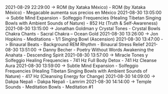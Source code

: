 2021-08-29 22:29:00 -> ROM (by Xataka México) - ROM (by Xataka México) - Megacable aumenta sus precios en México
2021-08-30 13:05:00 -> Subtle Mind Expansion - Solfeggio Frequencies (Healing Tibetan Singing Bowls with Ambient Sounds of Nature) - 852 Hz (Truth & Self-Awareness)
2021-08-30 13:15:00 -> Jonathan Goldman y Crystal Tones - Crystal Bowls Chakra Chants - Sacral Chakra – Ocean Gold
2021-08-30 13:26:00 -> Jon Hopkins - Meditations - 1/1 Singing Bowl (Ascension)
2021-08-30 13:47:00 -> Binaural Beats - Background REM Rhythm - Binaural Stress Relief
2021-08-30 13:51:00 -> Danny Becher - Poetry Without Words Awakening the Anahata - Descending Spirit
2021-08-30 13:57:00 -> Miracle Tones y Solfeggio Healing Frequencies - 741 Hz Full Body Detox - 741 Hz Cleanse Aura
2021-08-30 13:59:00 -> Subtle Mind Expansion - Solfeggio Frequencies (Healing Tibetan Singing Bowls with Ambient Sounds of Nature) - 417 Hz (Cleansing Energy for Change)
2021-08-30 14:09:00 -> Dakpa Nepali - Dakpa Nepali - Lamrim
2021-08-30 14:14:00 -> Temple Sounds - Meditation Bowls - Meditation #1
